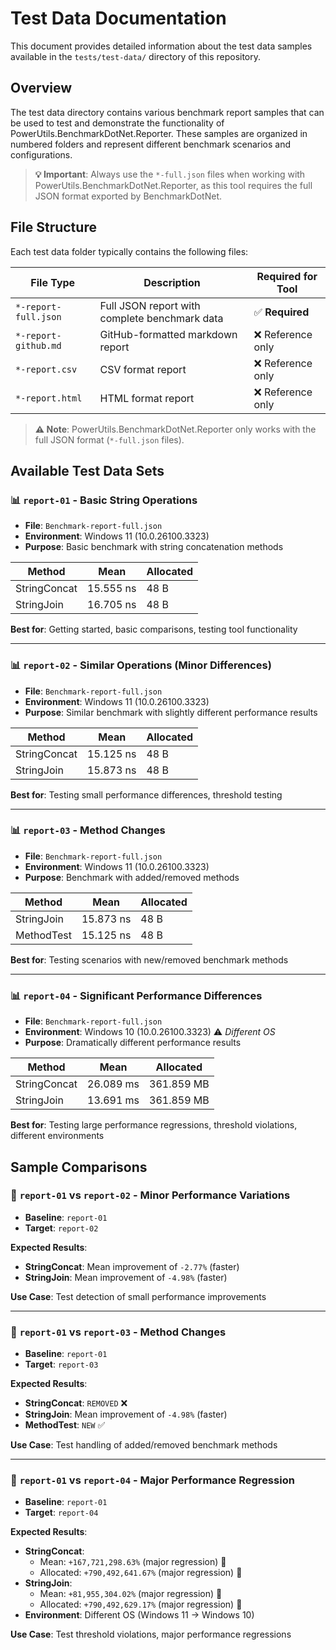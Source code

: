 # Test Data Documentation

This document provides detailed information about the test data samples available in the `tests/test-data/` directory of this repository.



## Overview

The test data directory contains various benchmark report samples that can be used to test and demonstrate the functionality of PowerUtils.BenchmarkDotNet.Reporter. These samples are organized in numbered folders and represent different benchmark scenarios and configurations.

> **💡 Important**: Always use the `*-full.json` files when working with PowerUtils.BenchmarkDotNet.Reporter, as this tool requires the full JSON format exported by BenchmarkDotNet.



## File Structure

Each test data folder typically contains the following files:

| File Type | Description | Required for Tool |
|-----------|-------------|-------------------|
| `*-report-full.json` | Full JSON report with complete benchmark data | ✅ **Required** |
| `*-report-github.md` | GitHub-formatted markdown report | ❌ Reference only |
| `*-report.csv` | CSV format report | ❌ Reference only |
| `*-report.html` | HTML format report | ❌ Reference only |

> **⚠️ Note**: PowerUtils.BenchmarkDotNet.Reporter only works with the full JSON format (`*-full.json` files).



## Available Test Data Sets

### 📊 `report-01` - Basic String Operations
- **File**: `Benchmark-report-full.json`
- **Environment**: Windows 11 (10.0.26100.3323)
- **Purpose**: Basic benchmark with string concatenation methods

| Method       | Mean      | Allocated |
|--------------|-----------|-----------|
| StringConcat | 15.555 ns | 48 B      |
| StringJoin   | 16.705 ns | 48 B      |

**Best for**: Getting started, basic comparisons, testing tool functionality

---

### 📊 `report-02` - Similar Operations (Minor Differences)
- **File**: `Benchmark-report-full.json`
- **Environment**: Windows 11 (10.0.26100.3323)
- **Purpose**: Similar benchmark with slightly different performance results

| Method       | Mean      | Allocated |
|--------------|-----------|-----------|
| StringConcat | 15.125 ns | 48 B      |
| StringJoin   | 15.873 ns | 48 B      |

**Best for**: Testing small performance differences, threshold testing

---

### 📊 `report-03` - Method Changes
- **File**: `Benchmark-report-full.json`
- **Environment**: Windows 11 (10.0.26100.3323)
- **Purpose**: Benchmark with added/removed methods

| Method       | Mean      | Allocated |
|--------------|-----------|-----------|
| StringJoin   | 15.873 ns | 48 B      |
| MethodTest   | 15.125 ns | 48 B      |

**Best for**: Testing scenarios with new/removed benchmark methods

---

### 📊 `report-04` - Significant Performance Differences
- **File**: `Benchmark-report-full.json`
- **Environment**: Windows 10 (10.0.26100.3323) ⚠️ *Different OS*
- **Purpose**: Dramatically different performance results

| Method       | Mean      | Allocated  |
|--------------|-----------|------------|
| StringConcat | 26.089 ms | 361.859 MB |
| StringJoin   | 13.691 ms | 361.859 MB |

**Best for**: Testing large performance regressions, threshold violations, different environments



## Sample Comparisons

### 🔄 `report-01` vs `report-02` - Minor Performance Variations
- **Baseline**: `report-01`
- **Target**: `report-02`

**Expected Results**:
- **StringConcat**: Mean improvement of `-2.77%` (faster)
- **StringJoin**: Mean improvement of `-4.98%` (faster)

**Use Case**: Test detection of small performance improvements

---

### 🔄 `report-01` vs `report-03` - Method Changes
- **Baseline**: `report-01`
- **Target**: `report-03`

**Expected Results**:
- **StringConcat**: `REMOVED` ❌
- **StringJoin**: Mean improvement of `-4.98%` (faster)
- **MethodTest**: `NEW` ✅

**Use Case**: Test handling of added/removed benchmark methods

---

### 🔄 `report-01` vs `report-04` - Major Performance Regression
- **Baseline**: `report-01`
- **Target**: `report-04`

**Expected Results**:
- **StringConcat**:
  - Mean: `+167,721,298.63%` (major regression) 🚨
  - Allocated: `+790,492,641.67%` (major regression) 🚨
- **StringJoin**:
  - Mean: `+81,955,304.02%` (major regression) 🚨
  - Allocated: `+790,492,629.17%` (major regression) 🚨
- **Environment**: Different OS (Windows 11 → Windows 10)

**Use Case**: Test threshold violations, major performance regressions
